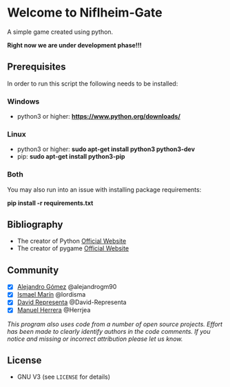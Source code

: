 # Welcome to Niflheim-Gate #

A simple game created using python.

__Right now we are under development phase!!!__

## Prerequisites ##
In order to run this script the following needs to be installed:

### Windows ###
 - python3 or higher: __https://www.python.org/downloads/__

### Linux ###
 - python3 or higher: __sudo apt-get install python3 python3-dev__
 - pip: __sudo apt-get install python3-pip__

### Both ###
You may also run into an issue with installing package requirements:

__pip install -r requirements.txt__


## Bibliography ##
- The creator of Python [Official Website](https://www.python.org)
- The creator of pygame [Official Website](https://www.pygame.org)


## Community ##
- [x] [Alejandro Gómez](https://github.com/alejandrogm90) @alejandrogm90
- [x] [Ismael Marín](https://github.com/lordisma) @lordisma
- [x] [David Representa](https://github.com/David-Representa) @David-Representa
- [x] [Manuel Herrera](https://github.com/Herrjea) @Herrjea 

*This program also uses code from a number of open source projects. Effort has been made to clearly identify authors in the code comments. If you notice and missing or incorrect attribution please let us know.*


## License ##
* GNU V3 (see `LICENSE` for details)
